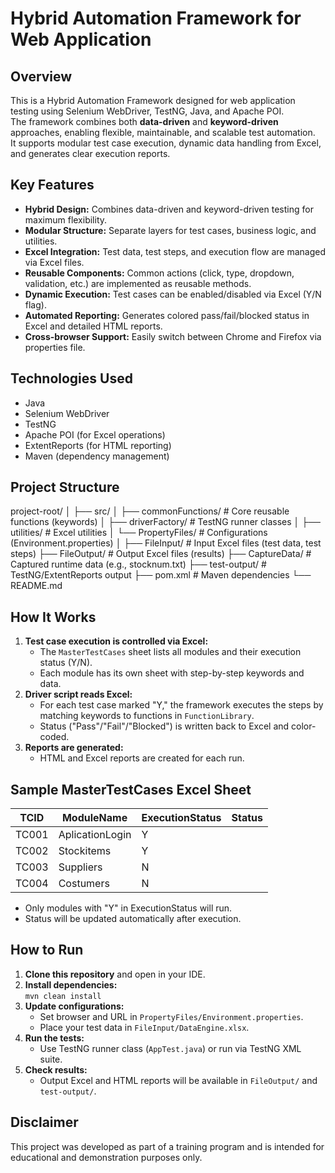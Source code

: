 # Hybrid Automation Framework for Web Application

## Overview
This is a Hybrid Automation Framework designed for web application testing using Selenium WebDriver, TestNG, Java, and Apache POI.  
The framework combines both **data-driven** and **keyword-driven** approaches, enabling flexible, maintainable, and scalable test automation.  
It supports modular test case execution, dynamic data handling from Excel, and generates clear execution reports.

## Key Features
- **Hybrid Design:** Combines data-driven and keyword-driven testing for maximum flexibility.
- **Modular Structure:** Separate layers for test cases, business logic, and utilities.
- **Excel Integration:** Test data, test steps, and execution flow are managed via Excel files.
- **Reusable Components:** Common actions (click, type, dropdown, validation, etc.) are implemented as reusable methods.
- **Dynamic Execution:** Test cases can be enabled/disabled via Excel (Y/N flag).
- **Automated Reporting:** Generates colored pass/fail/blocked status in Excel and detailed HTML reports.
- **Cross-browser Support:** Easily switch between Chrome and Firefox via properties file.

## Technologies Used
- Java
- Selenium WebDriver
- TestNG
- Apache POI (for Excel operations)
- ExtentReports (for HTML reporting)
- Maven (dependency management)

## Project Structure
project-root/
│
├── src/
│ ├── commonFunctions/ # Core reusable functions (keywords)
│ ├── driverFactory/ # TestNG runner classes
│ ├── utilities/ # Excel utilities
│ └── PropertyFiles/ # Configurations (Environment.properties)
│
├── FileInput/ # Input Excel files (test data, test steps)
├── FileOutput/ # Output Excel files (results)
├── CaptureData/ # Captured runtime data (e.g., stocknum.txt)
├── test-output/ # TestNG/ExtentReports output
├── pom.xml # Maven dependencies
└── README.md

## How It Works
1. **Test case execution is controlled via Excel:**  
   - The `MasterTestCases` sheet lists all modules and their execution status (Y/N).
   - Each module has its own sheet with step-by-step keywords and data.
2. **Driver script reads Excel:**  
   - For each test case marked "Y," the framework executes the steps by matching keywords to functions in `FunctionLibrary`.
   - Status ("Pass"/"Fail"/"Blocked") is written back to Excel and color-coded.
3. **Reports are generated:**  
   - HTML and Excel reports are created for each run.

## Sample MasterTestCases Excel Sheet
| TCID  | ModuleName       | ExecutionStatus | Status  |
|-------|------------------|----------------|---------|
| TC001 | AplicationLogin  | Y              |         |
| TC002 | Stockitems       | Y              |         |
| TC003 | Suppliers        | N              |         |
| TC004 | Costumers        | N              |         |

- Only modules with "Y" in ExecutionStatus will run.  
- Status will be updated automatically after execution.

## How to Run
1. **Clone this repository** and open in your IDE.
2. **Install dependencies:**  
   `mvn clean install`
3. **Update configurations:**  
   - Set browser and URL in `PropertyFiles/Environment.properties`.
   - Place your test data in `FileInput/DataEngine.xlsx`.
4. **Run the tests:**  
   - Use TestNG runner class (`AppTest.java`) or run via TestNG XML suite.
5. **Check results:**  
   - Output Excel and HTML reports will be available in `FileOutput/` and `test-output/`.

## Disclaimer
This project was developed as part of a training program and is intended for educational and demonstration purposes only.
